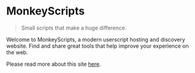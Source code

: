 # MonkeyScripts
> Small scripts that make a huge difference.

Welcome to MonkeyScripts, a modern userscript hosting and discovery website. Find and share great tools that help improve your experience on the web.

Please read more about this site [here](https://mwaboff.com/projects/monkeyscripts.html).
